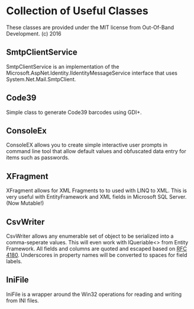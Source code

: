 # Collection of Useful Classes

These classes are provided under the MIT license from Out-Of-Band Development. (c) 2016

## SmtpClientService

SmtpClientService is an implementation of the Microsoft.AspNet.Identity.IIdentityMessageService 
interface that uses System.Net.Mail.SmtpClient.

## Code39

Simple class to generate Code39 barcodes using GDI+.

## ConsoleEx

ConsoleEX allows you to create simple interactive user prompts in command line 
tool that allow default values and obfuscated data entry for items such as passwords.

## XFragment

XFragment allows for XML Fragments to to used with LINQ to XML. This is very useful with 
EntityFramework and XML fields in Microsoft SQL Server.  (Now Mutable!)

## CsvWriter

CsvWriter allows any enumerable set of object to be serialized into a comma-seperate values.
This will even work with IQueriable<> from Entity Framework.  All fields and columns are quoted
and escaped based on [RFC 4180](https://tools.ietf.org/html/rfc4180).  Underscores in property
names will be converted to spaces for field labels.

## IniFile

IniFile is a wrapper around the Win32 operations for reading and writing from INI files. 